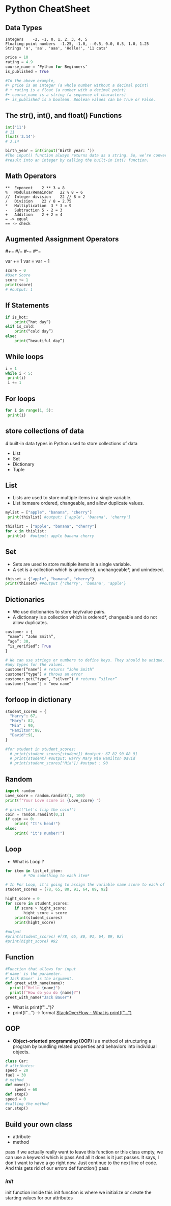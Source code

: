 
# Python CheatSheet

## Data Types
```
Integers	-2, -1, 0, 1, 2, 3, 4, 5
Floating-point numbers	-1.25, -1.0, --0.5, 0.0, 0.5, 1.0, 1.25
Strings	'a', 'aa', 'aaa', 'Hello!', '11 cats'
```
```python
price = 10
rating = 4.9
course_name = ‘Python for Beginners’
is_published = True

#In the above example,
#• price is an integer (a whole number without a decimal point)
# • rating is a float (a number with a decimal point)
#• course_name is a string (a sequence of characters)
#• is_published is a boolean. Boolean values can be True or False. 
```

## The str(), int(), and float() Functions
```python
int('11')
# 11
float('3.14')
# 3.14

birth_year = int(input(‘Birth year: ‘))
#The input() function always returns data as a string. So, we’re converting the
#result into an integer by calling the built-in int() function. 

```
## Math Operators
```
**	Exponent	2 ** 3 = 8
%	Modulus/Remainder	22 % 8 = 6
//	Integer division	22 // 8 = 2
/	Division	22 / 8 = 2.75
*	Multiplication	3 * 3 = 9
-	Subtraction	5 - 2 = 3
+	Addition	2 + 2 = 4
= -> equal
== -> check
```



## Augmented Assignment Operators
#+=
#/=
#-=
#*=

var += 1	var = var + 1
```python
score = 0
#User Score
score += 1
print(score)
# #output: 1
```
## If Statements 

```python
if is_hot: 
    print(“hot day”) 
elif is_cold: 
    print(“cold day”) 
else:  
    print(“beautiful day”) 
```

## While loops 
```python
i = 1
while i < 5:
 print(i)
 i += 1
```

## For loops
```python
for i in range(1, 5):
 print(i)
```
## store collections of data

4 built-in data types in Python used to store collections of data
- List
- Set
- Dictionary
- Tuple


## List 
- Lists are used to store multiple items in a single variable.
- List itemsare ordered, changeable, and allow duplicate values. 
```python
mylist = ["apple", "banana", "cherry"]
 print(thislist) #output: ['apple', 'banana', 'cherry']

thislist = ["apple", "banana", "cherry"]
for x in thislist:
 print(x)  #output: apple banana cherry

```
## Set
- Sets are used to store multiple items in a single variable.
- A set is a collection which is unordered, unchangeable*, and unindexed.
```python
thisset = {"apple", "banana", "cherry"}
print(thisset) ##output {'cherry', 'banana', 'apple'}
```

## Dictionaries
- We use dictionaries to store key/value pairs.
- A dictionary is a collection which is ordered*, changeable    and do not allow duplicates.
```python
customer = {
 “name”: “John Smith”,
 “age”: 30,
 “is_verified”: True
}

# We can use strings or numbers to define keys. They should be unique. We can use
#any types for the values.
customer[“name”] # returns “John Smith”
customer[“type”] # throws an error
customer.get(“type”, “silver”) # returns “silver”
customer[“name”] = “new name”
```
## forloop in dictionary
```python
student_scores = {
  "Harry": 67,
  "Mary": 82,
  "Mia" : 90,
  "Hamilton":88,
  "David":91,
}

#for student in student_scores:
  # print(student_scores[student]) #output: 67 82 90 88 91
  # print(student) #output: Harry Mary Mia Hamilton David
  # print(student_scores["Mia"]) #output : 90
``` 
## Random

```python
import random
Love_score = random.randint(1, 100)
print(f"Your Love score is {Love_score} ")

# print("Let's flip the coin!")
coin = random.randint(0,1)
if coin == 0:
    print( "It's head!")
else:
    print( "it's number!")
```


## Loop
 - What is Loop ? 
```python
for item in list_of_item:
        # *Do something to each item*
```

```python
# In For Loop, it's going to assign the variable name score to each of the items in list""
student_scores = [78, 65, 80, 91, 64, 89, 92]

hight_score = 0
for score in student_scores:
    if score > hight_score:
        hight_score = score
    print(student_scores)
    print(hight_score)
    
#output
#print(student_scores) #[78, 65, 80, 91, 64, 89, 92]
#print(hight_score) #92
```
## Function

```python
#Function that allows for input
#'name' is the parameter.
#'Jack Bauer' is the argument.
def greet_with_name(name):
  print(f"Hello {name}")
  print(f"How do you do {name}?")
greet_with_name("Jack Bauer")
```
- What is print(f"...")?
- print(f"...") -> format
[StackOverFlow - What is print(f"...")](https://stackoverflow.com/questions/57150426/what-is-printf)

## OOP
- **Object-oriented programming (OOP)** is a method of structuring a program by bundling related properties and behaviors into individual objects.


```python
class Car:
# attributes:
speed = 20
fuel = 30
# method
def move():
    speed = 60
def stop()
speed = 0
#calling the method
car.stop()
```


## Build your own class
- attribute
- method

pass 
if we actually really want to leave this function or this class empty, we can use a keyword which is pass.And all it does is it just passes. It says, I don't want to have a go right now.
Just continue to the next line of code. And this gets rid of our errors
def function()
     pass

### _init_

init function
inside this init function is where we initialize or create the starting
values for our attributes